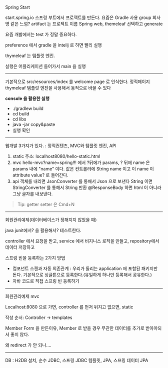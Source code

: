 Spring Start

start.spring.io 스프링 부트에서 프로젝트를 만든다.
요즘은 Gradle 사용
group 회사명 같은 느낌? artifact 는 프로젝트 이름
Spring web, themeleaf 선택하고 generate

요즘 개발에서는 test 가 정말 중요하다.

preference 에서 gradle 을 intelij 로 하면 빨리 실행

thymeleaf 는 템플릿 엔진.

실행은 어플리케이션 들어가서 main 을 실행

---

기본적으로 src/resources/index 를 welcome page 로 인식한다. 정적페이지
thymeleaf 템플릿 엔진을 사용해서 동적으로 바꿀 수 있다

**console 을 활용한 실행**

- ./gradlew build
- cd build
- cd libs
- java -jar copy&paste
- 실행 확인

---

웹개발 3가지가 있다. : 정적컨텐츠, MVC와 템플릿 엔진, API

1. static 주소: localhost8080/hello-static.html
2. mvc
   hello-mvc?name=spring!!!
   에서 ?뒤에가 params, ? 뒤에 name 은 params 내에 "name" 이다. 값은 컨트롤러에 String name 이고 이 name 이 attribute value? 로 들어간다.
3. api
   객체를 내리면 JsonConverter 를 통해서 Json 으로 보낸다
   String 이면 StringConverter 를 통해서 String 반환
   @ResponseBody 하면 html 이 아니라 그냥 글자를 내보낸다.

> Tip: getter setter 은 Cmd+N

---

회원관리예제(데이터베이스가 정해지지 않았을 때)

java junit에서? 을 활용해서? 테스트한다.

controller 에서 요청을 받고, service 에서 비지니스 로직을 만들고, repository에서 데이터 저장하고

스프링 빈을 등록하는 2가지 방법

- 컴포넌트 스캔과 자동 의존관계 : 우리가 돌리는 application 에 포함된 패키지만 돈다.
  기본적으로 싱글톤으로 등록한다.(유일하게 하나만 등록해서 공유한다.)
- 자바 코드로 직접 스프링 빈 등록하기

---

회원관리예제 mvc

Localhost:8080 으로 가면, controller 를 먼저 뒤지고 없으면, static

작성 순서: Controller -> templates

Member Form 을 만든이유, Member 로 받을 경우 무관한 데이터를 추가로 받아야되서 좋지 않다.

왜 redirect 가 안 되나....

---

DB : H2DB 설치, 순수 JDBC, 스프링 JDBC 템플릿, JPA, 스프링 데이터 JPA

